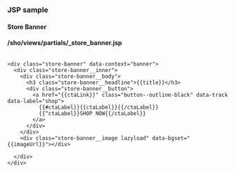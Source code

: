 
<div class="jsp-partial-annotation-container"><h3 class="jsp-partial-annotation jsp-partial-annotation--header">JSP sample</h3><h4 class="jsp-partial-annotation jsp-partial-annotation--name">Store Banner</h4><h4 class="jsp-partial-annotation jsp-partial-annotation--exports">/sho/views/partials/_store_banner.jsp</h4></div>

```

<div class="store-banner" data-context="banner">
  <div class="store-banner__inner">
    <div class="store-banner__body">
      <h3 class="store-banner__headline">{{title}}</h3>
      <div class="store-banner__button">
        <a href="{{ctaLink}}" class="button--outline-black" data-track data-label="shop">
          {{#ctaLabel}}{{ctaLabel}}{{/ctaLabel}}
          {{^ctaLabel}}SHOP NOW{{/ctaLabel}}
        </a>
      </div>
    </div>
    <div class="store-banner__image lazyload" data-bgset="{{imageUrl}}"></div>

  </div>
</div>

```
